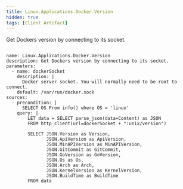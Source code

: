 ```yaml
---
title: Linux.Applications.Docker.Version
hidden: true
tags: [Client Artifact]
---
```


Get Dockers version by connecting to its socket.

<pre><code class="language-yaml">
name: Linux.Applications.Docker.Version
description: Get Dockers version by connecting to its socket.
parameters:
  - name: dockerSocket
    description: |
      Docker server socket. You will normally need to be root to connect.
    default: /var/run/docker.sock
sources:
  - precondition: |
      SELECT OS From info() where OS = &#x27;linux&#x27;
    query: |
        LET data = SELECT parse_json(data=Content) as JSON
        FROM http_client(url=dockerSocket + &quot;:unix/version&quot;)

        SELECT JSON.Version as Version,
               JSON.ApiVersion as ApiVersion,
               JSON.MinAPIVersion as MinAPIVersion,
               JSON.GitCommit as GitCommit,
               JSON.GoVersion as GoVersion,
               JSON.Os as Os,
               JSON.Arch as Arch,
               JSON.KernelVersion as KernelVersion,
               JSON.BuildTime as BuildTime
        FROM data

</code></pre>

